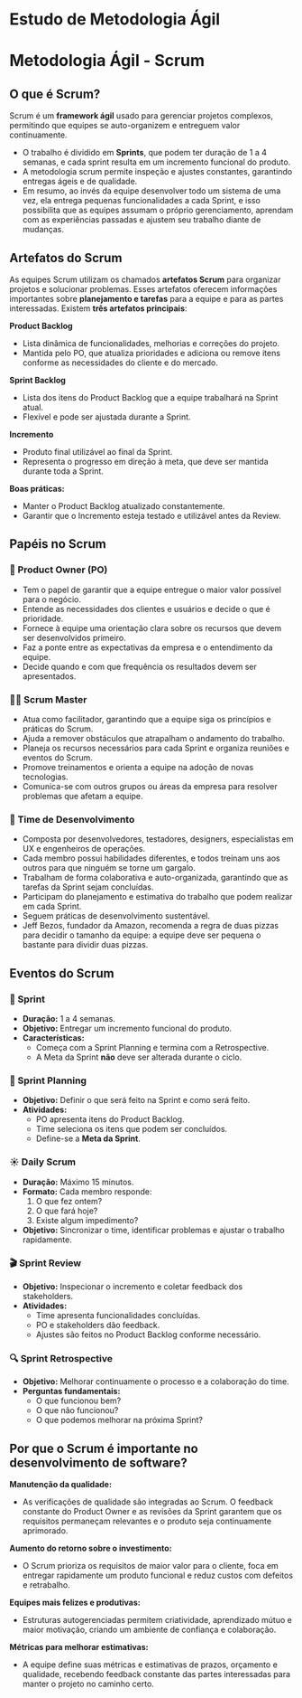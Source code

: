 # Estudo de Metodologia Ágil

# Metodologia Ágil - Scrum

## O que é Scrum?

Scrum é um **framework ágil** usado para gerenciar projetos complexos, permitindo que equipes se auto-organizem e entreguem valor continuamente.

- O trabalho é dividido em **Sprints**, que podem ter duração de 1 a 4 semanas, e cada sprint resulta em um incremento funcional do produto.
- A metodologia scrum permite inspeção e ajustes constantes, garantindo entregas ágeis e de qualidade.
- Em resumo, ao invés da equipe desenvolver todo um sistema de uma vez, ela entrega pequenas funcionalidades a cada Sprint, e isso possibilita que as equipes assumam o próprio gerenciamento, aprendam com as experiências passadas e ajustem seu trabalho diante de mudanças.

## Artefatos do Scrum

As equipes Scrum utilizam os chamados **artefatos Scrum** para organizar projetos e solucionar problemas. Esses artefatos oferecem informações importantes sobre **planejamento e tarefas** para a equipe e para as partes interessadas. Existem **três artefatos principais**:

**Product Backlog**

- Lista dinâmica de funcionalidades, melhorias e correções do projeto.
- Mantida pelo PO, que atualiza prioridades e adiciona ou remove itens conforme as necessidades do cliente e do mercado.

**Sprint Backlog**

- Lista dos itens do Product Backlog que a equipe trabalhará na Sprint atual.
- Flexível e pode ser ajustada durante a Sprint.

**Incremento**

- Produto final utilizável ao final da Sprint.
- Representa o progresso em direção à meta, que deve ser mantida durante toda a Sprint.

**Boas práticas:**

- Manter o Product Backlog atualizado constantemente.
- Garantir que o Incremento esteja testado e utilizável antes da Review.

## Papéis no Scrum

### 👤 Product Owner (PO)

- Tem o papel de garantir que a equipe entregue o maior valor possível para o negócio.
- Entende as necessidades dos clientes e usuários e decide o que é prioridade.
- Fornece à equipe uma orientação clara sobre os recursos que devem ser desenvolvidos primeiro.
- Faz a ponte entre as expectativas da empresa e o entendimento da equipe.
- Decide quando e com que frequência os resultados devem ser apresentados.

### 🧑‍🏫 Scrum Master

- Atua como facilitador, garantindo que a equipe siga os princípios e práticas do Scrum.
- Ajuda a remover obstáculos que atrapalham o andamento do trabalho.
- Planeja os recursos necessários para cada Sprint e organiza reuniões e eventos do Scrum.
- Promove treinamentos e orienta a equipe na adoção de novas tecnologias.
- Comunica-se com outros grupos ou áreas da empresa para resolver problemas que afetam a equipe.

### 👥 Time de Desenvolvimento

- Composta por desenvolvedores, testadores, designers, especialistas em UX e engenheiros de operações.
- Cada membro possui habilidades diferentes, e todos treinam uns aos outros para que ninguém se torne um gargalo.
- Trabalham de forma colaborativa e auto-organizada, garantindo que as tarefas da Sprint sejam concluídas.
- Participam do planejamento e estimativa do trabalho que podem realizar em cada Sprint.
- Seguem práticas de desenvolvimento sustentável.
- Jeff Bezos, fundador da Amazon, recomenda a regra de duas pizzas para decidir o tamanho da equipe: a equipe deve ser pequena o bastante para dividir duas pizzas.

## Eventos do Scrum

### 🏁 Sprint

- **Duração:** 1 a 4 semanas.
- **Objetivo:** Entregar um incremento funcional do produto.
- **Características:**
    - Começa com a Sprint Planning e termina com a Retrospective.
    - A Meta da Sprint **não** deve ser alterada durante o ciclo.

### 📅 Sprint Planning

- **Objetivo:** Definir o que será feito na Sprint e como será feito.
- **Atividades:**
    - PO apresenta itens do Product Backlog.
    - Time seleciona os itens que podem ser concluídos.
    - Define-se a **Meta da Sprint**.

### ☀️ Daily Scrum

- **Duração:** Máximo 15 minutos.
- **Formato:** Cada membro responde:
    1. O que fez ontem?
    2. O que fará hoje?
    3. Existe algum impedimento?
- **Objetivo:** Sincronizar o time, identificar problemas e ajustar o trabalho rapidamente.

### 🎬 Sprint Review

- **Objetivo:** Inspecionar o incremento e coletar feedback dos stakeholders.
- **Atividades:**
    - Time apresenta funcionalidades concluídas.
    - PO e stakeholders dão feedback.
    - Ajustes são feitos no Product Backlog conforme necessário.

### 🔍 Sprint Retrospective

- **Objetivo:** Melhorar continuamente o processo e a colaboração do time.
- **Perguntas fundamentais:**
    - O que funcionou bem?
    - O que não funcionou?
    - O que podemos melhorar na próxima Sprint?

## Por que o Scrum é importante no desenvolvimento de software?

**Manutenção da qualidade:**

- As verificações de qualidade são integradas ao Scrum. O feedback constante do Product Owner e as revisões da Sprint garantem que os requisitos permaneçam relevantes e o produto seja continuamente aprimorado.

**Aumento do retorno sobre o investimento:**

- O Scrum prioriza os requisitos de maior valor para o cliente, foca em entregar rapidamente um produto funcional e reduz custos com defeitos e retrabalho.

**Equipes mais felizes e produtivas:**

- Estruturas autogerenciadas permitem criatividade, aprendizado mútuo e maior motivação, criando um ambiente de confiança e colaboração.

**Métricas para melhorar estimativas:**

- A equipe define suas métricas e estimativas de prazos, orçamento e qualidade, recebendo feedback constante das partes interessadas para manter o projeto no caminho certo.